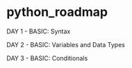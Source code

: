 # python_roadmap

DAY 1 - BASIC:
Syntax

DAY 2 - BASIC:
Variables and Data Types

DAY 3 - BASIC:
Conditionals